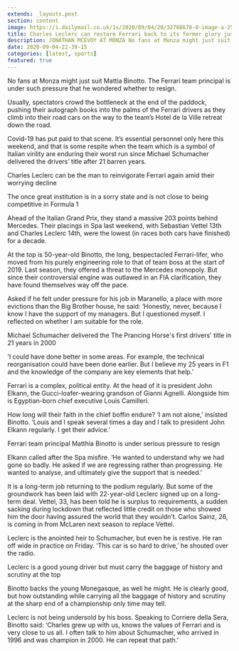 ```yaml
---
extends: _layouts.post
section: content
image: https://i.dailymail.co.uk/1s/2020/09/04/20/32788678-0-image-a-25_1599247755134.jpg 
title: Charles Leclerc can restore Ferrari back to its former glory just like Michael Schumacher 
description: JONATHAN MCEVOY AT MONZA No fans at Monza might just suit Mattia Binotto. The Ferrari team principal is under such pressure that he wondered whether to resign. 
date: 2020-09-04-22-39-15 
categories: [latest, sports] 
featured: true 
--- 
```

No fans at Monza might just suit Mattia Binotto. The Ferrari team principal is under such pressure that he wondered whether to resign.

Usually, spectators crowd the bottleneck at the end of the paddock, pushing their autograph books into the palms of the Ferrari drivers as they climb into their road cars on the way to the team’s Hotel de la Ville retreat down the road.

Covid-19 has put paid to that scene. It’s essential personnel only here this weekend, and that is some respite when the team which is a symbol of Italian virility are enduring their worst run since Michael Schumacher delivered the drivers’ title after 21 barren years.

Charles Leclerc can be the man to reinvigorate Ferrari again amid their worrying decline

The once great institution is in a sorry state and is not close to being competitive in Formula 1

Ahead of the Italian Grand Prix, they stand a massive 203 points behind Mercedes. Their placings in Spa last weekend, with Sebastian Vettel 13th and Charles Leclerc 14th, were the lowest (in races both cars have finished) for a decade.

At the top is 50-year-old Binotto, the long, bespectacled Ferrari-lifer, who moved from his purely engineering role to that of team boss at the start of 2019. Last season, they offered a threat to the Mercedes monopoly. But since their controversial engine was outlawed in an FIA clarification, they have found themselves way off the pace.

Asked if he felt under pressure for his job in Maranello, a place with more evictions than the Big Brother house, he said: ‘Honestly, never, because I know I have the support of my managers. But I questioned myself. I reflected on whether I am suitable for the role.

Michael Schumacher delivered the The Prancing Horse's first drivers' title in 21 years in 2000

‘I could have done better in some areas. For example, the technical reorganisation could have been done earlier. But I believe my 25 years in F1 and the knowledge of the company are key elements that help.’

Ferrari is a complex, political entity. At the head of it is president John Elkann, the Gucci-loafer-wearing grandson of Gianni Agnelli. Alongside him is Egyptian-born chief executive Louis Camilleri.

How long will their faith in the chief boffin endure? ‘I am not alone,’ insisted Binotto. ‘Louis and I speak several times a day and I talk to president John Elkann regularly. I get their advice.’

Ferrari team principal Matthia Binotto is under serious pressure to resign

Elkann called after the Spa misfire. ‘He wanted to understand why we had gone so badly. He asked if we are regressing rather than progressing. He wanted to analyse, and ultimately give the support that is needed.’

It is a long-term job returning to the podium regularly. But some of the groundwork has been laid with 22-year-old Leclerc signed up on a long-term deal. Vettel, 33, has been told he is surplus to requirements, a sudden sacking during lockdown that reflected little credit on those who showed him the door having assured the world that they wouldn’t. Carlos Sainz, 26, is coming in from McLaren next season to replace Vettel.

Leclerc is the anointed heir to Schumacher, but even he is restive. He ran off wide in practice on Friday. ‘This car is so hard to drive,’ he shouted over the radio.

Leclerc is a good young driver but must carry the baggage of history and scrutiny at the top

Binotto backs the young Monegasque, as well he might. He is clearly good, but how outstanding while carrying all the baggage of history and scrutiny at the sharp end of a championship only time may tell.

Leclerc is not being undersold by his boss. Speaking to Corriere della Sera, Binotto said: ‘Charles grew up with us, knows the values of Ferrari and is very close to us all. I often talk to him about Schumacher, who arrived in 1996 and was champion in 2000. He can repeat that path.’

